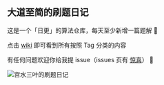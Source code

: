 
## 大道至简的刷题日记

这是一个「日更」的算法仓库，每天至少新增一篇题解 🤣

点击 [wiki](https://github.com/SharingSource/LogicStack-LeetCode/wiki) 即可看到所有按照 Tag 分类的内容 

有任何问题欢迎你给我提 issue（issues 页有 [惊喜](https://github.com/SharingSource/LogicStack-LeetCode/issues/5)） 🤣

![宫水三叶的刷题日记](https://oscimg.oschina.net/oscnet/up-19688dc1af05cf8bdea43b2a863038ab9e5.png)
